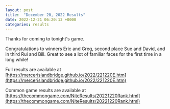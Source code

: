 ```yaml
---
layout: post
title:  "December 20, 2022 Results"
date: 2022-12-21 06:20:13 +0000
categories: results
---
```

Thanks for coming to tonight's game.

Congratulations to winners Eric and Greg, second place Sue and David, and in third Rui and Bill.
Great to see a lot of familiar faces for the first time in a long while!

Full results are available at [https://mercerislandbridge.github.io/2022/221220E.htm](https://mercerislandbridge.github.io/2022/221220E.htm)

Common game results are available at [https://thecommongame.com/NiteResults/20221220Rank.html](https://thecommongame.com/NiteResults/20221220Rank.html)
